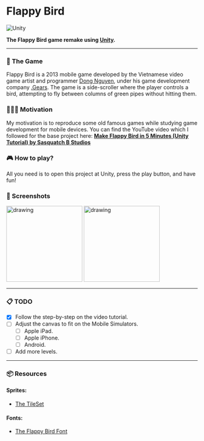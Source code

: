 
# Flappy Bird
![Unity](https://badgen.net/badge/Unity/2022.3.21f1/green)

**The Flappy Bird game remake using [Unity](https://unity.com).**

___

### 👾 The Game

Flappy Bird is a 2013 mobile game developed by the Vietnamese video game artist and programmer [Dong Nguyen](https://twitter.com/dongatory), under his game development company [.Gears](https://dotgears.com). The game is a side-scroller where the player controls a bird, attempting to fly between columns of green pipes without hitting them.

### 👩🏽‍💻 Motivation

My motivation is to reproduce some old famous games while studying game development for mobile devices. You can find the YouTube video which I followed for the base project here: 
**[Make Flappy Bird in 5 Minutes (Unity Tutorial) by Sasquatch B Studios](https://youtu.be/hKGzSYXPQwY?si=SKN1GoBWSmbRyfAY)**

### 🎮 How to play?

All you need is to open this project at Unity, press the play button, and have fun!

### 📸 Screenshots

<img src="./Docs/Images/Screenshot 2024-03-12 at 4.08.16 PM.png" alt="drawing" width="200"/> <img src="./Docs/Images/Screenshot 2024-03-12 at 4.11.05 PM.png" alt="drawing" width="200"/>

---

### 📋 TODO

- [x] Follow the step-by-step on the video tutorial.
- [ ] Adjust the canvas to fit on the Mobile Simulators.
    - [ ] Apple iPad.
    - [ ] Apple iPhone.
    - [ ] Android.
- [ ] Add more levels.

---

### 📦 Resources

#### Sprites:
* [The TileSet](https://www.spriters-resource.com/mobile/flappybird/sheet/59894/)

#### Fonts:
* [The Flappy Bird Font](https://www.dafont.com/04b-19.font)
